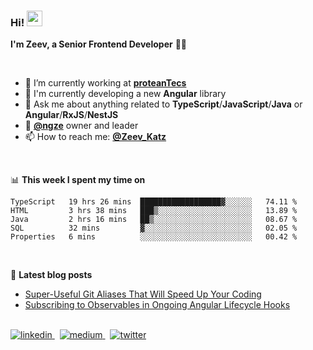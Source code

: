 <h3>
  Hi! <img src="https://media.giphy.com/media/hvRJCLFzcasrR4ia7z/giphy.gif" width="25px">
</h3>

**I'm Zeev, a Senior Frontend Developer** 👨‍💻

<br/>

- 💼 I’m currently working at **[proteanTecs](https://www.proteantecs.com)**
- 🌱 I'm currently developing a new **Angular** library
- 💬 Ask me about anything related to **TypeScript**/**JavaScript**/**Java** or **Angular**/**RxJS**/**NestJS**
- 🚀 **[@ngze](https://github.com/ngze)** owner and leader
- 📫 How to reach me: **[@Zeev_Katz](https://twitter.com/Zeev_Katz)**

<br/>

📊 **This week I spent my time on**
<!--START_SECTION:waka-->
```text
TypeScript   19 hrs 26 mins  ██████████████████▓░░░░░░   74.11 % 
HTML         3 hrs 38 mins   ███▒░░░░░░░░░░░░░░░░░░░░░   13.89 % 
Java         2 hrs 16 mins   ██▒░░░░░░░░░░░░░░░░░░░░░░   08.67 % 
SQL          32 mins         ▓░░░░░░░░░░░░░░░░░░░░░░░░   02.05 % 
Properties   6 mins          ░░░░░░░░░░░░░░░░░░░░░░░░░   00.42 % 
```
<!--END_SECTION:waka-->

<br/>

📕 **Latest blog posts**
<!-- BLOG-POST-LIST:START -->
- [Super-Useful Git Aliases That Will Speed Up Your Coding](https://medium.com/better-programming/super-useful-git-aliases-that-will-speed-up-your-coding-6c883c65b6f6?source=rss-7a220ee6b5f1------2)
- [Subscribing to Observables in Ongoing Angular Lifecycle Hooks](https://medium.com/better-programming/subscribing-observables-in-ongoing-angular-lifecycle-hooks-473224afda?source=rss-7a220ee6b5f1------2)
<!-- BLOG-POST-LIST:END -->

<br/>

<a href="https://linkedin.com/in/zeev-katz" target="_blank">
  <img src=https://img.shields.io/badge/linkedin-%231E77B5.svg?&style=for-the-badge&logo=linkedin&logoColor=white alt=linkedin style="margin-bottom: 5px;" />
</a>
&nbsp;
<a href="https://medium.com/@zeevkatz" target="_blank">
  <img src=https://img.shields.io/badge/medium-%23292929.svg?&style=for-the-badge&logo=medium&logoColor=white alt=medium style="margin-bottom: 5px;" />
</a>
&nbsp;
<a href="https://twitter.com/Zeev_Katz" target="_blank">
  <img src=https://img.shields.io/badge/twitter-%23292929.svg?&style=for-the-badge&logo=twitter&logoColor=white alt=twitter style="margin-bottom: 5px;" />
</a>
